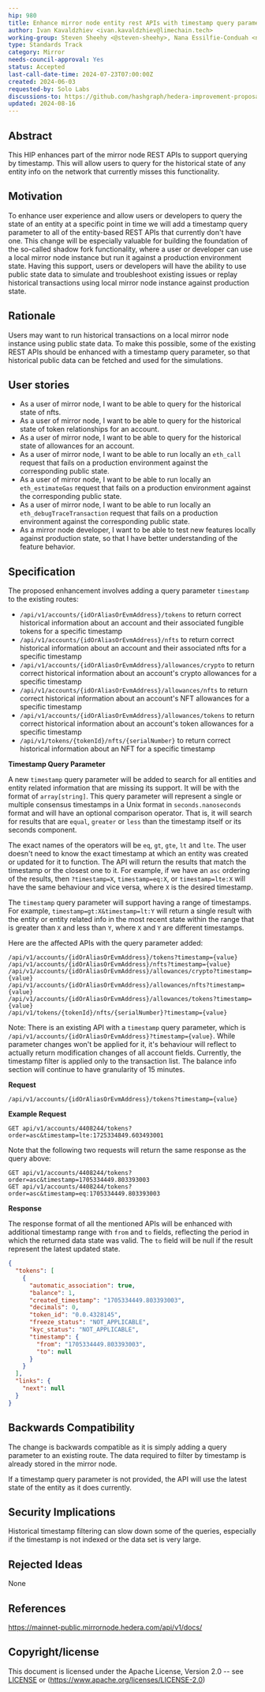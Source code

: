 ```yaml
---
hip: 980
title: Enhance mirror node entity rest APIs with timestamp query parameter
author: Ivan Kavaldzhiev <ivan.kavaldzhiev@limechain.tech>
working-group: Steven Sheehy <@steven-sheehy>, Nana Essilfie-Conduah <nana@swirldslabs.com>
type: Standards Track
category: Mirror
needs-council-approval: Yes
status: Accepted
last-call-date-time: 2024-07-23T07:00:00Z
created: 2024-06-03
requested-by: Solo Labs
discussions-to: https://github.com/hashgraph/hedera-improvement-proposal/discussions/981
updated: 2024-08-16
---
```


## Abstract

This HIP enhances part of the mirror node REST APIs to support querying by timestamp. This will allow users to query for the historical state of any entity info on the network that currently misses this functionality.

## Motivation

To enhance user experience and allow users or developers to query the state of an entity at a specific point in time we will add a timestamp query parameter to all of the entity-based REST APIs that currently don't have one.
This change will be especially valuable for building the foundation of the so-called shadow fork functionality, where a user or developer can use a local mirror node instance but run it against a production environment state.
Having this support, users or developers will have the ability to use public state data to simulate and troubleshoot existing issues or replay historical transactions using local mirror node instance against production state.

## Rationale

Users may want to run historical transactions on a local mirror node instance using public state data. To make this possible, some of the existing REST APIs should be enhanced with a timestamp query parameter, so that historical public data can be fetched and used
for the simulations.

## User stories

- As a user of mirror node, I want to be able to query for the historical state of nfts.
- As a user of mirror node, I want to be able to query for the historical state of token relationships for an account.
- As a user of mirror node, I want to be able to query for the historical state of allowances for an account.
- As a user of mirror node, I want to be able to run locally an `eth_call` request that fails on a production environment against the corresponding public state.
- As a user of mirror node, I want to be able to run locally an `eth_estimateGas` request that fails on a production environment against the corresponding public state.
- As a user of mirror node, I want to be able to run locally an `eth_debugTraceTransaction` request that fails on a production environment against the corresponding public state.
- As a mirror node developer, I want to be able to test new features locally against production state, so that I have better understanding of the feature behavior.

## Specification

The proposed enhancement involves adding a query parameter `timestamp` to the existing routes:

- `/api/v1/accounts/{idOrAliasOrEvmAddress}/tokens` to return correct historical information about an account and their associated fungible tokens for a specific timestamp
- `/api/v1/accounts/{idOrAliasOrEvmAddress}/nfts` to return correct historical information about an account and their associated nfts for a specific timestamp
- `/api/v1/accounts/{idOrAliasOrEvmAddress}/allowances/crypto` to return correct historical information about an account's crypto allowances for a specific timestamp
- `/api/v1/accounts/{idOrAliasOrEvmAddress}/allowances/nfts` to return correct historical information about an account's NFT allowances for a specific timestamp
- `/api/v1/accounts/{idOrAliasOrEvmAddress}/allowances/tokens` to return correct historical information about an account's token allowances for a specific timestamp
- `/api/v1/tokens/{tokenId}/nfts/{serialNumber}` to return correct historical information about an NFT for a specific timestamp

**Timestamp Query Parameter**

A new `timestamp` query parameter will be added to search for all entities and entity related information that are missing its support. It will be with the format of `array[string]`. 
This query parameter will represent a single or multiple consensus timestamps in a Unix format in `seconds.nanoseconds` format and will have an optional comparison operator. 
That is, it will search for results that are `equal`, `greater` or `less` than the timestamp itself or its seconds component.

The exact names of the operators will be `eq`, `gt`, `gte`, `lt` and `lte`. The user doesn't need to know the exact timestamp at which an entity was created or updated for it to function. The API will return the results that match the timestamp or the closest one to it.
For example, if we have an `asc` ordering of the results, then `?timestamp=X`, `timestamp=eq:X`, or `timestamp=lte:X` will have the same behaviour and vice versa, where `X` is the desired timestamp.

The `timestamp` query parameter will support having a range of timestamps. For example, `timestamp=gt:X&timestamp=lt:Y` will return a single result with the entity or entity related info in the most recent state within the range that is greater than `X` and less than `Y`, where `X` and `Y` are different timestamps.

Here are the affected APIs with the query parameter added:

```
/api/v1/accounts/{idOrAliasOrEvmAddress}/tokens?timestamp={value}
/api/v1/accounts/{idOrAliasOrEvmAddress}/nfts?timestamp={value}
/api/v1/accounts/{idOrAliasOrEvmAddress}/allowances/crypto?timestamp={value}
/api/v1/accounts/{idOrAliasOrEvmAddress}/allowances/nfts?timestamp={value}
/api/v1/accounts/{idOrAliasOrEvmAddress}/allowances/tokens?timestamp={value}
/api/v1/tokens/{tokenId}/nfts/{serialNumber}?timestamp={value}
```

Note: There is an existing API with a `timestamp` query parameter, which is `/api/v1/accounts/{idOrAliasOrEvmAddress}?timestamp={value}`. While parameter changes won't be applied for it, it's
behaviour will reflect to actually return modification changes of all account fields. Currently, the timestamp filter is applied only to the transaction list. The balance info section will continue to have granularity of 15 minutes. 

**Request**
```
/api/v1/accounts/{idOrAliasOrEvmAddress}/tokens?timestamp={value}
```
**Example Request**

```
GET api/v1/accounts/4408244/tokens?order=asc&timestamp=lte:1725334849.603493001
```
Note that the following two requests will return the same response as the query above:
```
GET api/v1/accounts/4408244/tokens?order=asc&timestamp=1705334449.803393003
GET api/v1/accounts/4408244/tokens?order=asc&timestamp=eq:1705334449.803393003
```

**Response**

The response format of all the mentioned APIs will be enhanced with additional timestamp range with `from` and `to` fields, reflecting the period in which the returned data state was valid. The `to` field will be null if the result represent the latest updated state.

```json
{
  "tokens": [
    {
      "automatic_association": true,
      "balance": 1,
      "created_timestamp": "1705334449.803393003",
      "decimals": 0,
      "token_id": "0.0.4328145",
      "freeze_status": "NOT_APPLICABLE",
      "kyc_status": "NOT_APPLICABLE",
      "timestamp": {
        "from": "1705334449.803393003",
        "to": null
      }
    }
  ],
  "links": {
    "next": null
  }
}
```

## **Backwards Compatibility**

The change is backwards compatible as it is simply adding a query parameter to an existing route. The data required to filter by timestamp is already stored in the mirror node.

If a timestamp query parameter is not provided, the API will use the latest state of the entity as it does currently.

## Security Implications

Historical timestamp filtering can slow down some of the queries, especially if the timestamp is not indexed or the data set is very large.

## Rejected Ideas

None

## References

https://mainnet-public.mirrornode.hedera.com/api/v1/docs/

## Copyright/license

This document is licensed under the Apache License, Version 2.0 -- see [LICENSE](https://www.notion.so/LICENSE) or (https://www.apache.org/licenses/LICENSE-2.0)
